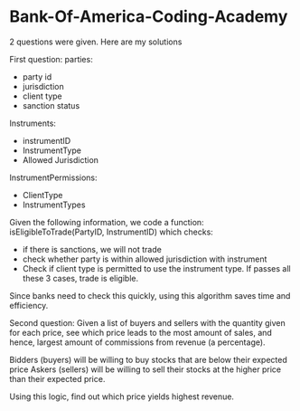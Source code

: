# Bank-Of-America-Coding-Academy
2 questions were given. Here are my solutions

First question: 
parties:
- party id
- jurisdiction
- client type
- sanction status

Instruments:
- instrumentID
- InstrumentType
- Allowed Jurisdiction

InstrumentPermissions:
- ClientType
- InstrumentTypes

Given the following information, we code a function: isEligibleToTrade(PartyID, InstrumentID) which checks:
- if there is sanctions, we will not trade
- check whether party is within allowed jurisdiction with instrument
- Check if client type is permitted to use the instrument type.
If passes all these 3 cases, trade is eligible.

Since banks need to check this quickly, using this algorithm saves time and efficiency.

Second question:
Given a list of buyers and sellers with the quantity given for each price, see which price leads to the most amount of sales, and hence, largest amount of commissions from revenue (a percentage).

Bidders (buyers) will be willing to buy stocks that are below their expected price
Askers (sellers) will be willing to sell their stocks at the higher price than their expected price.

Using this logic, find out which price yields highest revenue.
